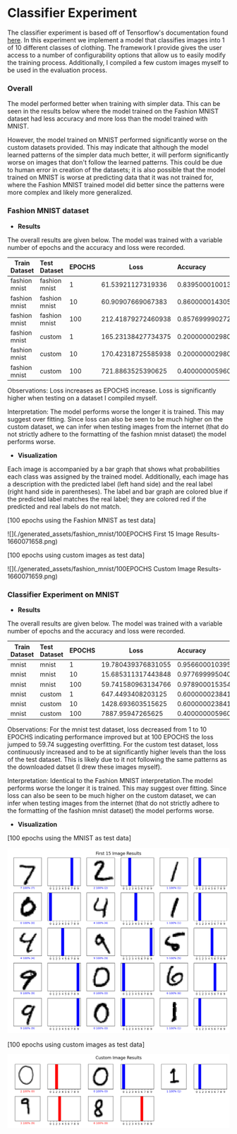 # Classifier Experiment

The classifier experiment is based off of Tensorflow's documentation
found [here](https://www.tensorflow.org/tutorials/keras/classification). In this experiment we implement a model that
classifies images into 1 of 10 different classes of clothing. The framework I provide gives the user access to a number
of configurability options that allow us to easily modify the training process. Additionally, I compiled a few custom
images myself to be used in the evaluation process.

### Overall

The model performed better when training with simpler data. This can be seen in the results below where the model
trained on the Fashion MNIST dataset had less accuracy and more loss than the model trained with MNIST.

However, the model trained on MNIST performed significantly worse on the custom datasets provided. This may indicate
that although the model learned patterns of the simpler data much better, it will perform significantly worse on images
that don't follow the learned patterns. This could be due to human error in creation of the datasets; it is also possible
that the model trained on MNIST is worse at predicting data that it was not trained for, where the Fashion MNIST trained
model did better since the patterns were more complex and likely more generalized.

### Fashion MNIST dataset

- **Results**

The overall results are given below. The model was trained with a variable number of epochs and the accuracy and loss
were recorded.

| Train Dataset | Test Dataset  | EPOCHS | Loss               | Accuracy            |
|---------------|:--------------|:-------|--------------------|:--------------------|
| fashion mnist | fashion mnist | 1      | 61.53921127319336  | 0.8395000100135803  |
| fashion mnist | fashion mnist | 10     | 60.90907669067383  | 0.8600000143051147  |
| fashion mnist | fashion mnist | 100    | 212.41879272460938 | 0.857699990272522   |
| fashion mnist | custom        | 1      | 165.23138427734375 | 0.20000000298023224 |
| fashion mnist | custom        | 10     | 170.42318725585938 | 0.20000000298023224 |
| fashion mnist | custom        | 100    | 721.8863525390625  | 0.4000000059604645  |

Observations: Loss increases as EPOCHS increase. Loss is significantly higher when testing on a dataset I compiled
myself.

Interpretation: The model performs worse the longer it is trained. This may suggest over fitting. Since loss can also be
seen to be much higher on the custom dataset, we can infer when testing images from the internet (that do not strictly
adhere to the formatting of the fashion mnist dataset) the model performs worse.

- **Visualization**

Each image is accompanied by a bar graph that shows what probabilities each class was assigned by the trained model.
Additionally, each image has a description with the predicted label (left hand side) and the real label (right hand side
in parentheses). The label and bar graph are colored blue if the predicted label matches the real label; they are
colored red if the predicted and real labels do not match.

[100 epochs using the Fashion MNIST as test data]

![](./generated_assets/fashion_mnist/100EPOCHS First 15 Image Results-1660071658.png)

[100 epochs using custom images as test data]

![](./generated_assets/fashion_mnist/100EPOCHS Custom Image Results-1660071659.png)

### Classifier Experiment on MNIST

- **Results**

The overall results are given below. The model was trained with a variable number of epochs and the accuracy and loss
were recorded.

| Train Dataset | Test Dataset | EPOCHS | Loss               | Accuracy           |
|---------------|:-------------|:-------|--------------------|:-------------------|
| mnist         | mnist        | 1      | 19.780439376831055 | 0.95660001039505   |
| mnist         | mnist        | 10     | 15.685311317443848 | 0.9776999950408936 |
| mnist         | mnist        | 100    | 59.741580963134766 | 0.9789000153541565 |
| mnist         | custom       | 1      | 647.4493408203125  | 0.6000000238418579 |
| mnist         | custom       | 10     | 1428.693603515625  | 0.6000000238418579 |
| mnist         | custom       | 100    | 7887.95947265625   | 0.4000000059604645 |

Observations: For the mnist test dataset, loss decreased from 1 to 10 EPOCHS indicating performance improved but at
100 EPOCHS the loss jumped to 59.74 suggesting overfitting. For the custom test dataset, loss continuously increased
and to be at significantly higher levels than the loss of the test dataset. This is likely due to it not following the
same patterns as the downloaded datset (I drew these images myself).

Interpretation: Identical to the Fashion MNIST interpretation.The model performs worse the longer it is trained. This
may suggest over fitting. Since loss can also be seen to be much higher on the custom dataset, we can infer when testing
images from the internet (that do not strictly adhere to the formatting of the fashion mnist dataset) the model performs
worse.

- **Visualization**

[100 epochs using the MNIST as test data]

![](./generated_assets/mnist/100EPOCHS%20First%2015%20Image%20Results-1660071849.png)

[100 epochs using custom images as test data]

![](./generated_assets/mnist/100EPOCHS%20Custom%20Image%20Results-1660071851.png)
